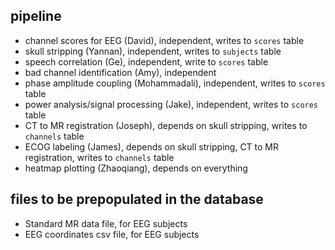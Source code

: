 ## pipeline
- channel scores for EEG (David), independent, writes to `scores` table
- skull stripping (Yannan), independent, writes to `subjects` table
- speech correlation (Ge), independent, write to `scores` table
- bad channel identification (Amy), independent
- phase amplitude coupling (Mohammadali), independent, writes to `scores` table
- power analysis/signal processing (Jake), independent, writes to `scores` table
- CT to MR registration (Joseph), depends on skull stripping, writes to `channels` table
- ECOG labeling (James), depends on skull stripping, CT to MR registration, writes to `channels` table
- heatmap plotting (Zhaoqiang), depends on everything

## files to be prepopulated in the database
- Standard MR data file, for EEG subjects
- EEG coordinates csv file, for EEG subjects 
